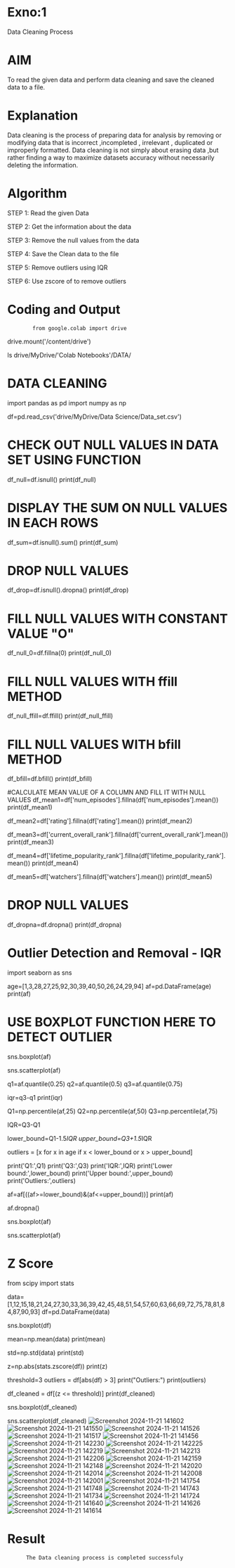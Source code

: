 # Exno:1
Data Cleaning Process

# AIM
To read the given data and perform data cleaning and save the cleaned data to a file.

# Explanation
Data cleaning is the process of preparing data for analysis by removing or modifying data that is incorrect ,incompleted , irrelevant , duplicated or improperly formatted. Data cleaning is not simply about erasing data ,but rather finding a way to maximize datasets accuracy without necessarily deleting the information.

# Algorithm
STEP 1: Read the given Data

STEP 2: Get the information about the data

STEP 3: Remove the null values from the data

STEP 4: Save the Clean data to the file

STEP 5: Remove outliers using IQR

STEP 6: Use zscore of to remove outliers

# Coding and Output
            from google.colab import drive
drive.mount('/content/drive')

ls drive/MyDrive/'Colab Notebooks'/DATA/

# **DATA CLEANING**




import pandas as pd
import numpy as np

df=pd.read_csv('drive/MyDrive/Data Science/Data_set.csv')

# CHECK OUT NULL VALUES IN DATA SET USING FUNCTION
df_null=df.isnull()
print(df_null)

# DISPLAY THE SUM ON NULL VALUES IN EACH ROWS
df_sum=df.isnull().sum()
print(df_sum)

# DROP NULL VALUES
df_drop=df.isnull().dropna()
print(df_drop)

# FILL NULL VALUES WITH CONSTANT VALUE "O"
df_null_0=df.fillna(0)
print(df_null_0)

# FILL NULL VALUES WITH ffill METHOD
df_null_ffill=df.ffill()
print(df_null_ffill)

# FILL NULL VALUES WITH bfill METHOD
df_bfill=df.bfill()
print(df_bfill)

 #CALCULATE MEAN VALUE OF A COLUMN AND FILL IT WITH NULL VALUES
 df_mean1=df['num_episodes'].fillna(df['num_episodes'].mean())
print(df_mean1)

df_mean2=df['rating'].fillna(df['rating'].mean())
print(df_mean2)

df_mean3=df['current_overall_rank'].fillna(df['current_overall_rank'].mean())
print(df_mean3)

df_mean4=df['lifetime_popularity_rank'].fillna(df['lifetime_popularity_rank'].mean())
print(df_mean4)

df_mean5=df['watchers'].fillna(df['watchers'].mean())
print(df_mean5)

# DROP NULL VALUES
df_dropna=df.dropna()
print(df_dropna)

# **Outlier Detection and Removal - IQR**


import seaborn as sns

age=[1,3,28,27,25,92,30,39,40,50,26,24,29,94]
af=pd.DataFrame(age)
print(af)

# USE BOXPLOT FUNCTION HERE TO DETECT OUTLIER
sns.boxplot(af)

sns.scatterplot(af)

q1=af.quantile(0.25)
q2=af.quantile(0.5)
q3=af.quantile(0.75)

iqr=q3-q1
print(iqr)

Q1=np.percentile(af,25)
Q2=np.percentile(af,50)
Q3=np.percentile(af,75)

IQR=Q3-Q1

lower_bound=Q1-1.5*IQR
upper_bound=Q3+1.5*IQR

outliers = [x for x in age if x < lower_bound or x > upper_bound]

print('Q1:',Q1)
print('Q3:',Q3)
print('IQR:',IQR)
print('Lower bound:',lower_bound)
print('Upper bound:',upper_bound)
print('Outliers:',outliers)

af=af[((af>=lower_bound)&(af<=upper_bound))]
print(af)

af.dropna()

sns.boxplot(af)

sns.scatterplot(af)

# **Z Score**

from scipy import stats

data=[1,12,15,18,21,24,27,30,33,36,39,42,45,48,51,54,57,60,63,66,69,72,75,78,81,84,87,90,93]
df=pd.DataFrame(data)

sns.boxplot(df)

mean=np.mean(data)
print(mean)

std=np.std(data)
print(std)

z=np.abs(stats.zscore(df))
print(z)

threshold=3
outliers = df[abs(df) > 3]
print("Outliers:")
print(outliers)

df_cleaned = df[(z <= threshold)]
print(df_cleaned)

sns.boxplot(df_cleaned)

sns.scatterplot(df_cleaned)
![Screenshot 2024-11-21 141602](https://github.com/user-attachments/assets/4a9dc9b8-c692-4f4c-b427-d9bb10ff1889)
![Screenshot 2024-11-21 141550](https://github.com/user-attachments/assets/9d625d5f-31ec-47db-83ea-d7eb70ee3664)
![Screenshot 2024-11-21 141526](https://github.com/user-attachments/assets/73582728-a738-4a33-9124-3dad9c27269e)
![Screenshot 2024-11-21 141517](https://github.com/user-attachments/assets/681dafbb-f6f3-4c9e-b513-7bb30a88213f)
![Screenshot 2024-11-21 141456](https://github.com/user-attachments/assets/2a848bb7-ee7c-4541-959a-cc5bc3fbcb23)
![Screenshot 2024-11-21 142230](https://github.com/user-attachments/assets/1f8dca54-c4ce-4733-ae8c-0a974f879eb4)
![Screenshot 2024-11-21 142225](https://github.com/user-attachments/assets/d3fff1b8-2f13-48f6-9faa-c88e8dc5a497)
![Screenshot 2024-11-21 142219](https://github.com/user-attachments/assets/e45fb6c2-e07b-4123-9a99-bd69802710fc)
![Screenshot 2024-11-21 142213](https://github.com/user-attachments/assets/5892cdeb-d84f-4984-8a39-d7eb7464638f)
![Screenshot 2024-11-21 142206](https://github.com/user-attachments/assets/2dd89869-a840-4905-9cbf-8e765a703560)
![Screenshot 2024-11-21 142159](https://github.com/user-attachments/assets/8330102d-4b83-4aa3-b057-f58f4f8f182c)
![Screenshot 2024-11-21 142148](https://github.com/user-attachments/assets/c9d66d25-1b33-4747-a6ba-83271e80c816)
![Screenshot 2024-11-21 142020](https://github.com/user-attachments/assets/7d1db144-dfb3-4e5c-ab66-5d7c2e5f80ff)
![Screenshot 2024-11-21 142014](https://github.com/user-attachments/assets/fb1455f6-15e1-44da-a0c4-ba24d97654b9)
![Screenshot 2024-11-21 142008](https://github.com/user-attachments/assets/5fdd6409-1a9c-4f69-a2ab-6185e023a26b)
![Screenshot 2024-11-21 142001](https://github.com/user-attachments/assets/acdb5786-73ab-4f8d-90ee-2b3757029519)
![Screenshot 2024-11-21 141754](https://github.com/user-attachments/assets/5f044440-41bf-4927-8eac-f6f1c2948849)
![Screenshot 2024-11-21 141748](https://github.com/user-attachments/assets/1576e42d-f69e-4442-88b8-779440d8ec9c)
![Screenshot 2024-11-21 141743](https://github.com/user-attachments/assets/7dbd5e69-dc47-4be0-b48e-29cb6f0a8551)
![Screenshot 2024-11-21 141734](https://github.com/user-attachments/assets/70ddfc58-a3b7-4be6-9e22-413c2b60e8d0)
![Screenshot 2024-11-21 141724](https://github.com/user-attachments/assets/e24ee21a-5b39-40d4-af03-ed4ef6533c11)
![Screenshot 2024-11-21 141640](https://github.com/user-attachments/assets/9e7eb354-77a4-424b-bbd3-819ad538a57f)
![Screenshot 2024-11-21 141626](https://github.com/user-attachments/assets/bd4efccd-a3e2-41e0-bf8c-e71c24ed7a51)
![Screenshot 2024-11-21 141614](https://github.com/user-attachments/assets/360dbcbb-f64c-48f2-9a15-d44af46dd6bc)

# Result
          The Data cleaning process is completed successfuly
